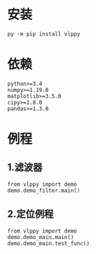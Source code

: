 # 安装

```
py -m pip install vlppy
```

# 依赖

```
python>=3.4
numpy>=1.19.0
matplotlib>=3.5.0
cipy>=1.8.0
pandas>=1.3.0
```

# 例程

## 1.滤波器

```
from vlppy import demo
demo.demo_filter.main()
```

## 2.定位例程

```
from vlppy import demo
demo.demo_main.main()
demo.demo_main.test_func()
```
